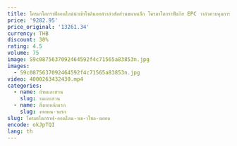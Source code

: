 ```yaml
---
title: โครมาโตกราฟีออนไลน์นําเข้าโซลินอยด์วาล์วสัดส่วนขนาดเล็ก โครมาโตกราฟีแก๊ส EPC วาล์วควบคุมการไหล
price: '9282.95'
price_original: '13261.34'
currency: THB
discount: 30%
rating: 4.5
volume: 75
image: S9c0875637092464592f4c71565a83853n.jpg
images:
  - S9c0875637092464592f4c71565a83853n.jpg
video: 4000263432430.mp4
categories:
  - name: บ้านและสวน
    slug: านและสวน
  - name: สิ่งทอหน้าแรก
    slug: งทอหน-าแรก
slug: โครมาโตกราฟ-ออนไลน-าเข-าโซล-นอยด
encode: okJpTQI
lang: th
---
```

  